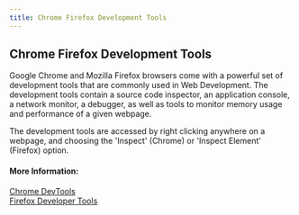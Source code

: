```yaml
---
title: Chrome Firefox Development Tools
---
```

## Chrome Firefox Development Tools

Google Chrome and Mozilla Firefox browsers come with a powerful set of development tools that are commonly used in Web Development. The development tools contain a source code inspector, an application console, a network monitor, a debugger, as well as tools to monitor memory usage and performance of a given webpage.

The development tools are accessed by right clicking anywhere on a webpage, and choosing the 'Inspect' (Chrome) or 'Inspect Element' (Firefox) option.

#### More Information:
<!-- Please add any articles you think might be helpful to read before writing the article -->
<a href='https://developer.chrome.com/devtools' target='_blank' rel='nofollow'>Chrome DevTools</a>
<br/>
<a href='https://developer.mozilla.org/en-US/docs/Tools' target='_blank' rel='nofollow'>Firefox Developer Tools</a>